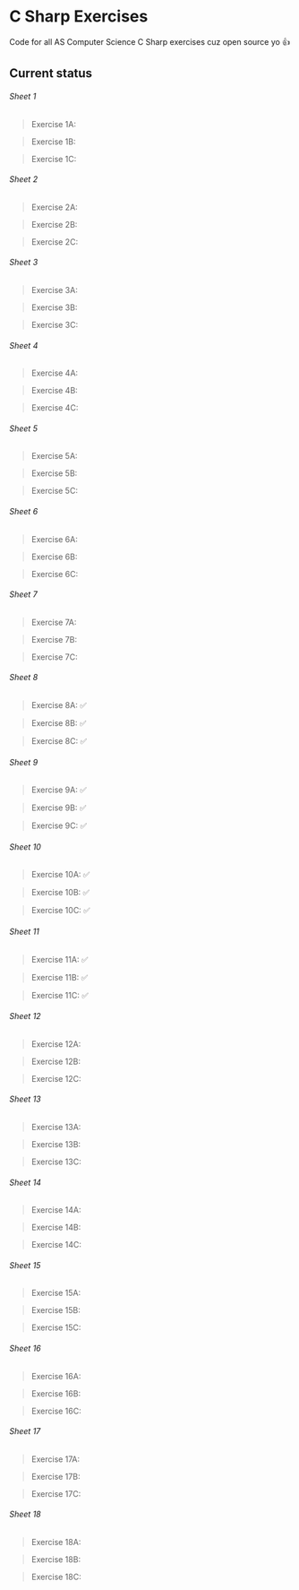 # C Sharp Exercises
Code for all AS Computer Science C Sharp exercises cuz open source yo 👍

Current status
--

###### Sheet 1
 > Exercise 1A: 
 
 > Exercise 1B:
 
 > Exercise 1C: 
 
###### Sheet 2
 > Exercise 2A: 
 
 > Exercise 2B:
 
 > Exercise 2C: 
 
###### Sheet 3
 > Exercise 3A: 
 
 > Exercise 3B:
 
 > Exercise 3C: 
 
###### Sheet 4
 > Exercise 4A: 
 
 > Exercise 4B:
 
 > Exercise 4C: 
 
###### Sheet 5
 > Exercise 5A: 
 
 > Exercise 5B:
 
 > Exercise 5C: 
 
###### Sheet 6
 > Exercise 6A:
 
 > Exercise 6B:
 
 > Exercise 6C: 
 
###### Sheet 7
 > Exercise 7A: 
 
 > Exercise 7B:
 
 > Exercise 7C: 
 
###### Sheet 8
 > Exercise 8A: ✅
 
 > Exercise 8B: ✅
 
 > Exercise 8C: ✅
 
###### Sheet 9
 > Exercise 9A: ✅
 
 > Exercise 9B: ✅
 
 > Exercise 9C: ✅
 
###### Sheet 10
 > Exercise 10A: ✅
 
 > Exercise 10B: ✅
 
 > Exercise 10C: ✅
 
###### Sheet 11
 > Exercise 11A: ✅
 
 > Exercise 11B: ✅
 
 > Exercise 11C: ✅
 
###### Sheet 12
 > Exercise 12A: 
 
 > Exercise 12B:
 
 > Exercise 12C: 

###### Sheet 13
 > Exercise 13A: 
 
 > Exercise 13B:
 
 > Exercise 13C: 
 
###### Sheet 14
 > Exercise 14A: 
 
 > Exercise 14B:
 
 > Exercise 14C: 
 
###### Sheet 15
 > Exercise 15A: 
 
 > Exercise 15B:
 
 > Exercise 15C: 
 
###### Sheet 16
 > Exercise 16A: 
 
 > Exercise 16B:
 
 > Exercise 16C: 
 
###### Sheet 17
 > Exercise 17A: 
 
 > Exercise 17B:
 
 > Exercise 17C: 
 
 ###### Sheet 18
 > Exercise 18A: 
 
 > Exercise 18B:
 
 > Exercise 18C: 
